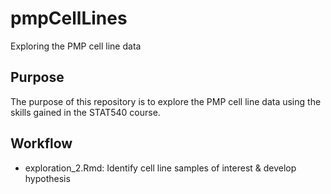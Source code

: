# pmpCellLines
Exploring the PMP cell line data

## Purpose
The purpose of this repository is to explore the PMP cell line data using the skills gained in the STAT540 course.

## Workflow
* exploration_2.Rmd: Identify cell line samples of interest & develop hypothesis
